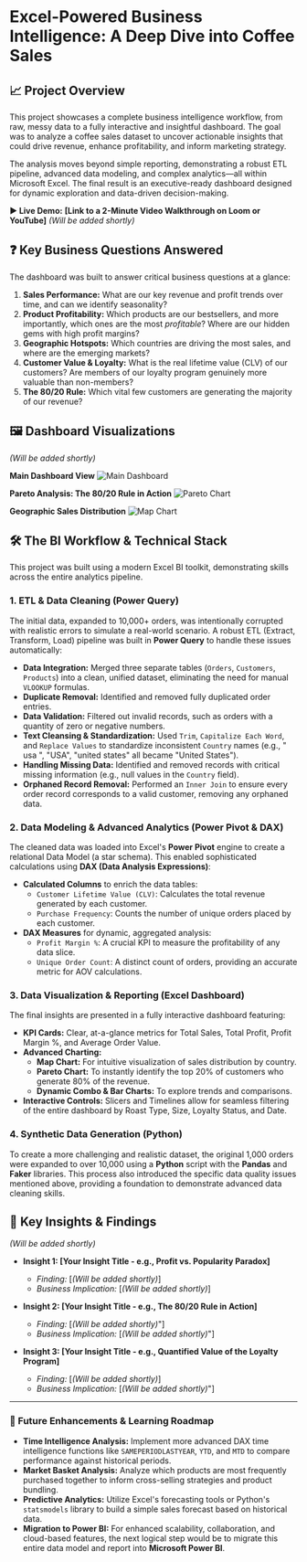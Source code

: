 # Excel-Powered Business Intelligence: A Deep Dive into Coffee Sales

## 📈 Project Overview

This project showcases a complete business intelligence workflow, from raw, messy data to a fully interactive and insightful dashboard. The goal was to analyze a coffee sales dataset to uncover actionable insights that could drive revenue, enhance profitability, and inform marketing strategy.

The analysis moves beyond simple reporting, demonstrating a robust ETL pipeline, advanced data modeling, and complex analytics—all within Microsoft Excel. The final result is an executive-ready dashboard designed for dynamic exploration and data-driven decision-making.

**▶️ Live Demo:** **[Link to a 2-Minute Video Walkthrough on Loom or YouTube]** *(Will be added shortly)*

## ❓ Key Business Questions Answered

The dashboard was built to answer critical business questions at a glance:

1.  **Sales Performance:** What are our key revenue and profit trends over time, and can we identify seasonality?
2.  **Product Profitability:** Which products are our bestsellers, and more importantly, which ones are the most *profitable*? Where are our hidden gems with high profit margins?
3.  **Geographic Hotspots:** Which countries are driving the most sales, and where are the emerging markets?
4.  **Customer Value & Loyalty:** What is the real lifetime value (CLV) of our customers? Are members of our loyalty program genuinely more valuable than non-members?
5.  **The 80/20 Rule:** Which vital few customers are generating the majority of our revenue?

## 🖼️ Dashboard Visualizations

*(Will be added shortly)*

**Main Dashboard View**
![Main Dashboard](placeholder-link-to-your-main-dashboard-image.png)

**Pareto Analysis: The 80/20 Rule in Action**
![Pareto Chart](placeholder-link-to-your-pareto-chart-image.png)

**Geographic Sales Distribution**
![Map Chart](placeholder-link-to-your-map-chart-image.png)

## 🛠️ The BI Workflow & Technical Stack

This project was built using a modern Excel BI toolkit, demonstrating skills across the entire analytics pipeline.

### 1. ETL & Data Cleaning (Power Query)

The initial data, expanded to 10,000+ orders, was intentionally corrupted with realistic errors to simulate a real-world scenario. A robust ETL (Extract, Transform, Load) pipeline was built in **Power Query** to handle these issues automatically:

*   **Data Integration:** Merged three separate tables (`Orders`, `Customers`, `Products`) into a clean, unified dataset, eliminating the need for manual `VLOOKUP` formulas.
*   **Duplicate Removal:** Identified and removed fully duplicated order entries.
*   **Data Validation:** Filtered out invalid records, such as orders with a quantity of zero or negative numbers.
*   **Text Cleansing & Standardization:** Used `Trim`, `Capitalize Each Word`, and `Replace Values` to standardize inconsistent `Country` names (e.g., "  usa ", "USA", "united states" all became "United States").
*   **Handling Missing Data:** Identified and removed records with critical missing information (e.g., null values in the `Country` field).
*   **Orphaned Record Removal:** Performed an `Inner Join` to ensure every order record corresponds to a valid customer, removing any orphaned data.

### 2. Data Modeling & Advanced Analytics (Power Pivot & DAX)

The cleaned data was loaded into Excel's **Power Pivot** engine to create a relational Data Model (a star schema). This enabled sophisticated calculations using **DAX (Data Analysis Expressions)**:

*   **Calculated Columns** to enrich the data tables:
    *   `Customer Lifetime Value (CLV)`: Calculates the total revenue generated by each customer.
    *   `Purchase Frequency`: Counts the number of unique orders placed by each customer.
*   **DAX Measures** for dynamic, aggregated analysis:
    *   `Profit Margin %`: A crucial KPI to measure the profitability of any data slice.
    *   `Unique Order Count`: A distinct count of orders, providing an accurate metric for AOV calculations.

### 3. Data Visualization & Reporting (Excel Dashboard)

The final insights are presented in a fully interactive dashboard featuring:

*   **KPI Cards:** Clear, at-a-glance metrics for Total Sales, Total Profit, Profit Margin %, and Average Order Value.
*   **Advanced Charting:**
    *   **Map Chart:** For intuitive visualization of sales distribution by country.
    *   **Pareto Chart:** To instantly identify the top 20% of customers who generate 80% of the revenue.
    *   **Dynamic Combo & Bar Charts:** To explore trends and comparisons.
*   **Interactive Controls:** Slicers and Timelines allow for seamless filtering of the entire dashboard by Roast Type, Size, Loyalty Status, and Date.

### 4. Synthetic Data Generation (Python)

To create a more challenging and realistic dataset, the original 1,000 orders were expanded to over 10,000 using a **Python** script with the **Pandas** and **Faker** libraries. This process also introduced the specific data quality issues mentioned above, providing a foundation to demonstrate advanced data cleaning skills.

## 🔑 Key Insights & Findings

*(Will be added shortly)*

*   **Insight 1: [Your Insight Title - e.g., Profit vs. Popularity Paradox]**
    *   *Finding:* [*(Will be added shortly)*]
    *   *Business Implication:* [*(Will be added shortly)*]

*   **Insight 2: [Your Insight Title - e.g., The 80/20 Rule in Action]**
    *   *Finding:* [*(Will be added shortly)*"]
    *   *Business Implication:* [*(Will be added shortly)*"]

*   **Insight 3: [Your Insight Title - e.g., Quantified Value of the Loyalty Program]**
    *   *Finding:* [*(Will be added shortly)*]
    *   *Business Implication:* [*(Will be added shortly)*"]

---

### 🚀 Future Enhancements & Learning Roadmap

*   **Time Intelligence Analysis:** Implement more advanced DAX time intelligence functions like `SAMEPERIODLASTYEAR`, `YTD`, and `MTD` to compare performance against historical periods.
*   **Market Basket Analysis:** Analyze which products are most frequently purchased together to inform cross-selling strategies and product bundling.
*   **Predictive Analytics:** Utilize Excel's forecasting tools or Python's `statsmodels` library to build a simple sales forecast based on historical data.
*   **Migration to Power BI:** For enhanced scalability, collaboration, and cloud-based features, the next logical step would be to migrate this entire data model and report into **Microsoft Power BI**.
